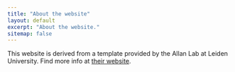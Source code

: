```yaml
---
title: "About the website"
layout: default
excerpt: "About the website."
sitemap: false
---
```


This website is derived from a template provided by the Allan Lab at Leiden University. Find more info at [their website](https://www.allanlab.org/aboutwebsite.html).
